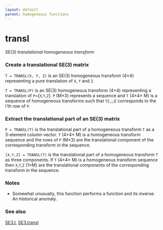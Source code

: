```yaml
---
layout: default
parent: homogeneous functions
---
```

# transl
_SE(3) translational homogeneous transform_
### Create a translational SE(3) matrix


```T = TRANSL(X, Y, Z)``` is an SE(3) homogeneous transform (4&times;4) representing
a pure translation of `X`, `Y` and `Z`.


```T = TRANSL(P)``` is an SE(3) homogeneous transform (4&times;4) representing a
translation of `P`=[`X`,`Y`,`Z`]. `P` (M&times;3) represents a sequence and `T`
(4&times;4&times; M) is a sequence of homogeneous transforms such that `T`(:,:,i)
corresponds to the i'th row of `P`.
### Extract the translational part of an SE(3) matrix


```P = TRANSL(T)``` is the translational part of a homogeneous transform `T` as a
3-element column vector.  `T` (4&times;4&times; M) is a homogeneous transform
sequence and the rows of `P` (M&times;3) are the translational component of the
corresponding transform in the sequence.


```[X,Y,Z] = TRANSL(T)``` is the translational part of a homogeneous transform
`T` as three components.  If `T` (4&times;4&times; M) is a homogeneous transform sequence
then `X`,`Y`,`Z` (1&times;M) are the translational components of the corresponding
transform in the sequence.
### Notes
* Somewhat unusually, this function performs a function and its inverse.  An    historical anomaly.

### See also

[SE3.t](SE3.t.md), [SE3.transl](SE3.transl.md)
